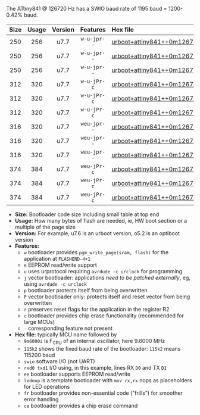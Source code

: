 The ATtiny841 @ 126720 Hz has a SWIO baud rate of 1195 baud = 1200-0.42% baud.

|Size|Usage|Version|Features|Hex file|
|:-:|:-:|:-:|:-:|:--|
|250|256|u7.7|`w-u-jpr--`|[urboot+attiny841++0m126720i++++1k2_swio_rxa2_txa1_lednop.hex](https://raw.githubusercontent.com/stefanrueger/urboot.hex/main/mcus/attiny841/internal_oscillator/fint++0m126720_Hz/br++++1k2_bps/urboot+attiny841++0m126720i++++1k2_swio_rxa2_txa1_lednop.hex)|
|250|256|u7.7|`w-u-jpr--`|[urboot+attiny841++0m126720i++++1k2_swio_rxa4_txa5_lednop.hex](https://raw.githubusercontent.com/stefanrueger/urboot.hex/main/mcus/attiny841/internal_oscillator/fint++0m126720_Hz/br++++1k2_bps/urboot+attiny841++0m126720i++++1k2_swio_rxa4_txa5_lednop.hex)|
|250|256|u7.7|`w-u-jpr--`|[urboot+attiny841++0m126720i++++1k2_swio_rxb2_txa7_lednop.hex](https://raw.githubusercontent.com/stefanrueger/urboot.hex/main/mcus/attiny841/internal_oscillator/fint++0m126720_Hz/br++++1k2_bps/urboot+attiny841++0m126720i++++1k2_swio_rxb2_txa7_lednop.hex)|
|312|320|u7.7|`w-u-jPr-c`|[urboot+attiny841++0m126720i++++1k2_swio_rxa2_txa1_lednop_fr_ce.hex](https://raw.githubusercontent.com/stefanrueger/urboot.hex/main/mcus/attiny841/internal_oscillator/fint++0m126720_Hz/br++++1k2_bps/urboot+attiny841++0m126720i++++1k2_swio_rxa2_txa1_lednop_fr_ce.hex)|
|312|320|u7.7|`w-u-jPr-c`|[urboot+attiny841++0m126720i++++1k2_swio_rxa4_txa5_lednop_fr_ce.hex](https://raw.githubusercontent.com/stefanrueger/urboot.hex/main/mcus/attiny841/internal_oscillator/fint++0m126720_Hz/br++++1k2_bps/urboot+attiny841++0m126720i++++1k2_swio_rxa4_txa5_lednop_fr_ce.hex)|
|312|320|u7.7|`w-u-jPr-c`|[urboot+attiny841++0m126720i++++1k2_swio_rxb2_txa7_lednop_fr_ce.hex](https://raw.githubusercontent.com/stefanrueger/urboot.hex/main/mcus/attiny841/internal_oscillator/fint++0m126720_Hz/br++++1k2_bps/urboot+attiny841++0m126720i++++1k2_swio_rxb2_txa7_lednop_fr_ce.hex)|
|316|320|u7.7|`weu-jpr--`|[urboot+attiny841++0m126720i++++1k2_swio_rxa2_txa1_ee_lednop.hex](https://raw.githubusercontent.com/stefanrueger/urboot.hex/main/mcus/attiny841/internal_oscillator/fint++0m126720_Hz/br++++1k2_bps/urboot+attiny841++0m126720i++++1k2_swio_rxa2_txa1_ee_lednop.hex)|
|316|320|u7.7|`weu-jpr--`|[urboot+attiny841++0m126720i++++1k2_swio_rxa4_txa5_ee_lednop.hex](https://raw.githubusercontent.com/stefanrueger/urboot.hex/main/mcus/attiny841/internal_oscillator/fint++0m126720_Hz/br++++1k2_bps/urboot+attiny841++0m126720i++++1k2_swio_rxa4_txa5_ee_lednop.hex)|
|316|320|u7.7|`weu-jpr--`|[urboot+attiny841++0m126720i++++1k2_swio_rxb2_txa7_ee_lednop.hex](https://raw.githubusercontent.com/stefanrueger/urboot.hex/main/mcus/attiny841/internal_oscillator/fint++0m126720_Hz/br++++1k2_bps/urboot+attiny841++0m126720i++++1k2_swio_rxb2_txa7_ee_lednop.hex)|
|374|384|u7.7|`weu-jPr-c`|[urboot+attiny841++0m126720i++++1k2_swio_rxa2_txa1_ee_lednop_fr_ce.hex](https://raw.githubusercontent.com/stefanrueger/urboot.hex/main/mcus/attiny841/internal_oscillator/fint++0m126720_Hz/br++++1k2_bps/urboot+attiny841++0m126720i++++1k2_swio_rxa2_txa1_ee_lednop_fr_ce.hex)|
|374|384|u7.7|`weu-jPr-c`|[urboot+attiny841++0m126720i++++1k2_swio_rxa4_txa5_ee_lednop_fr_ce.hex](https://raw.githubusercontent.com/stefanrueger/urboot.hex/main/mcus/attiny841/internal_oscillator/fint++0m126720_Hz/br++++1k2_bps/urboot+attiny841++0m126720i++++1k2_swio_rxa4_txa5_ee_lednop_fr_ce.hex)|
|374|384|u7.7|`weu-jPr-c`|[urboot+attiny841++0m126720i++++1k2_swio_rxb2_txa7_ee_lednop_fr_ce.hex](https://raw.githubusercontent.com/stefanrueger/urboot.hex/main/mcus/attiny841/internal_oscillator/fint++0m126720_Hz/br++++1k2_bps/urboot+attiny841++0m126720i++++1k2_swio_rxb2_txa7_ee_lednop_fr_ce.hex)|

- **Size:** Bootloader code size including small table at top end
- **Usage:** How many bytes of flash are needed, ie, HW boot section or a multiple of the page size
- **Version:** For example, u7.6 is an urboot version, o5.2 is an optiboot version
- **Features:**
  + `w` bootloader provides `pgm_write_page(sram, flash)` for the application at `FLASHEND-4+1`
  + `e` EEPROM read/write support
  + `u` uses urprotocol requiring `avrdude -c urclock` for programming
  + `j` vector bootloader: applications *need to be patched externally*, eg, using `avrdude -c urclock`
  + `p` bootloader protects itself from being overwritten
  + `P` vector bootloader only: protects itself and reset vector from being overwritten
  + `r` preserves reset flags for the application in the register R2
  + `c` bootloader provides chip erase functionality (recommended for large MCUs)
  + `-` corresponding feature not present
- **Hex file:** typically MCU name followed by
  + `9m6000i` is F<sub>CPU</sub> of an internal oscillator, here 9.6000 MHz
  + `115k2` shows the fixed baud rate of the bootloader: `115k2` means 115200 baud
  + `swio` software I/O (not UART)
  + `rxd0 txd1` I/O using, in this example, lines RX `D0` and TX `D1`
  + `ee` bootloader supports EEPROM read/write
  + `lednop` is a template bootloader with `mov rx,rx` nops as placeholders for LED operations
  + `fr` bootloader provides non-essential code ("frills") for smoother error handling
  + `ce` bootloader provides a chip erase command
